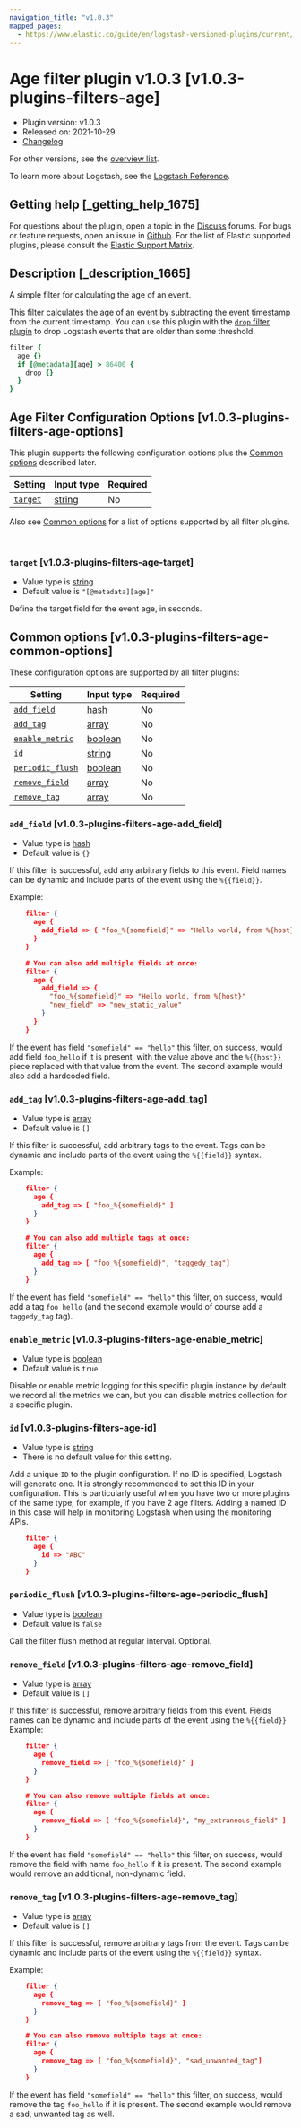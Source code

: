 ```yaml
---
navigation_title: "v1.0.3"
mapped_pages:
  - https://www.elastic.co/guide/en/logstash-versioned-plugins/current/v1.0.3-plugins-filters-age.html
---
```


# Age filter plugin v1.0.3 [v1.0.3-plugins-filters-age]


* Plugin version: v1.0.3
* Released on: 2021-10-29
* [Changelog](https://github.com/logstash-plugins/logstash-filter-age/blob/v1.0.3/CHANGELOG.md)

For other versions, see the [overview list](filter-age-index.md).

To learn more about Logstash, see the [Logstash Reference](logstash://reference/index.md).

## Getting help [_getting_help_1675]

For questions about the plugin, open a topic in the [Discuss](http://discuss.elastic.co) forums. For bugs or feature requests, open an issue in [Github](https://github.com/logstash-plugins/logstash-filter-age). For the list of Elastic supported plugins, please consult the [Elastic Support Matrix](https://www.elastic.co/support/matrix#matrix_logstash_plugins).


## Description [_description_1665]

A simple filter for calculating the age of an event.

This filter calculates the age of an event by subtracting the event timestamp from the current timestamp. You can use this plugin with the [`drop` filter plugin](logstash://reference/plugins-filters-drop.md) to drop Logstash events that are older than some threshold.

```ruby
filter {
  age {}
  if [@metadata][age] > 86400 {
    drop {}
  }
}
```


## Age Filter Configuration Options [v1.0.3-plugins-filters-age-options]

This plugin supports the following configuration options plus the [Common options](v1-0-3-plugins-filters-age.md#v1.0.3-plugins-filters-age-common-options) described later.

| Setting | Input type | Required |
| --- | --- | --- |
| [`target`](v1-0-3-plugins-filters-age.md#v1.0.3-plugins-filters-age-target) | [string](logstash://reference/configuration-file-structure.md#string) | No |

Also see [Common options](v1-0-3-plugins-filters-age.md#v1.0.3-plugins-filters-age-common-options) for a list of options supported by all filter plugins.

 

### `target` [v1.0.3-plugins-filters-age-target]

* Value type is [string](logstash://reference/configuration-file-structure.md#string)
* Default value is `"[@metadata][age]"`

Define the target field for the event age, in seconds.



## Common options [v1.0.3-plugins-filters-age-common-options]

These configuration options are supported by all filter plugins:

| Setting | Input type | Required |
| --- | --- | --- |
| [`add_field`](v1-0-3-plugins-filters-age.md#v1.0.3-plugins-filters-age-add_field) | [hash](logstash://reference/configuration-file-structure.md#hash) | No |
| [`add_tag`](v1-0-3-plugins-filters-age.md#v1.0.3-plugins-filters-age-add_tag) | [array](logstash://reference/configuration-file-structure.md#array) | No |
| [`enable_metric`](v1-0-3-plugins-filters-age.md#v1.0.3-plugins-filters-age-enable_metric) | [boolean](logstash://reference/configuration-file-structure.md#boolean) | No |
| [`id`](v1-0-3-plugins-filters-age.md#v1.0.3-plugins-filters-age-id) | [string](logstash://reference/configuration-file-structure.md#string) | No |
| [`periodic_flush`](v1-0-3-plugins-filters-age.md#v1.0.3-plugins-filters-age-periodic_flush) | [boolean](logstash://reference/configuration-file-structure.md#boolean) | No |
| [`remove_field`](v1-0-3-plugins-filters-age.md#v1.0.3-plugins-filters-age-remove_field) | [array](logstash://reference/configuration-file-structure.md#array) | No |
| [`remove_tag`](v1-0-3-plugins-filters-age.md#v1.0.3-plugins-filters-age-remove_tag) | [array](logstash://reference/configuration-file-structure.md#array) | No |

### `add_field` [v1.0.3-plugins-filters-age-add_field]

* Value type is [hash](logstash://reference/configuration-file-structure.md#hash)
* Default value is `{}`

If this filter is successful, add any arbitrary fields to this event. Field names can be dynamic and include parts of the event using the `%{{field}}`.

Example:

```json
    filter {
      age {
        add_field => { "foo_%{somefield}" => "Hello world, from %{host}" }
      }
    }
```

```json
    # You can also add multiple fields at once:
    filter {
      age {
        add_field => {
          "foo_%{somefield}" => "Hello world, from %{host}"
          "new_field" => "new_static_value"
        }
      }
    }
```

If the event has field `"somefield" == "hello"` this filter, on success, would add field `foo_hello` if it is present, with the value above and the `%{{host}}` piece replaced with that value from the event. The second example would also add a hardcoded field.


### `add_tag` [v1.0.3-plugins-filters-age-add_tag]

* Value type is [array](logstash://reference/configuration-file-structure.md#array)
* Default value is `[]`

If this filter is successful, add arbitrary tags to the event. Tags can be dynamic and include parts of the event using the `%{{field}}` syntax.

Example:

```json
    filter {
      age {
        add_tag => [ "foo_%{somefield}" ]
      }
    }
```

```json
    # You can also add multiple tags at once:
    filter {
      age {
        add_tag => [ "foo_%{somefield}", "taggedy_tag"]
      }
    }
```

If the event has field `"somefield" == "hello"` this filter, on success, would add a tag `foo_hello` (and the second example would of course add a `taggedy_tag` tag).


### `enable_metric` [v1.0.3-plugins-filters-age-enable_metric]

* Value type is [boolean](logstash://reference/configuration-file-structure.md#boolean)
* Default value is `true`

Disable or enable metric logging for this specific plugin instance by default we record all the metrics we can, but you can disable metrics collection for a specific plugin.


### `id` [v1.0.3-plugins-filters-age-id]

* Value type is [string](logstash://reference/configuration-file-structure.md#string)
* There is no default value for this setting.

Add a unique `ID` to the plugin configuration. If no ID is specified, Logstash will generate one. It is strongly recommended to set this ID in your configuration. This is particularly useful when you have two or more plugins of the same type, for example, if you have 2 age filters. Adding a named ID in this case will help in monitoring Logstash when using the monitoring APIs.

```json
    filter {
      age {
        id => "ABC"
      }
    }
```


### `periodic_flush` [v1.0.3-plugins-filters-age-periodic_flush]

* Value type is [boolean](logstash://reference/configuration-file-structure.md#boolean)
* Default value is `false`

Call the filter flush method at regular interval. Optional.


### `remove_field` [v1.0.3-plugins-filters-age-remove_field]

* Value type is [array](logstash://reference/configuration-file-structure.md#array)
* Default value is `[]`

If this filter is successful, remove arbitrary fields from this event. Fields names can be dynamic and include parts of the event using the `%{{field}}` Example:

```json
    filter {
      age {
        remove_field => [ "foo_%{somefield}" ]
      }
    }
```

```json
    # You can also remove multiple fields at once:
    filter {
      age {
        remove_field => [ "foo_%{somefield}", "my_extraneous_field" ]
      }
    }
```

If the event has field `"somefield" == "hello"` this filter, on success, would remove the field with name `foo_hello` if it is present. The second example would remove an additional, non-dynamic field.


### `remove_tag` [v1.0.3-plugins-filters-age-remove_tag]

* Value type is [array](logstash://reference/configuration-file-structure.md#array)
* Default value is `[]`

If this filter is successful, remove arbitrary tags from the event. Tags can be dynamic and include parts of the event using the `%{{field}}` syntax.

Example:

```json
    filter {
      age {
        remove_tag => [ "foo_%{somefield}" ]
      }
    }
```

```json
    # You can also remove multiple tags at once:
    filter {
      age {
        remove_tag => [ "foo_%{somefield}", "sad_unwanted_tag"]
      }
    }
```

If the event has field `"somefield" == "hello"` this filter, on success, would remove the tag `foo_hello` if it is present. The second example would remove a sad, unwanted tag as well.



